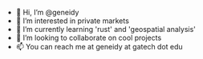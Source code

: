 - 👋 Hi, I’m @geneidy
- 👀 I’m interested in private markets
- 🌱 I’m currently learning 'rust' and 'geospatial analysis'
- 💞️ I’m looking to collaborate on cool projects
- 📫 You can reach me at geneidy at gatech dot edu
<!---
geneidy/geneidy is a ✨ special ✨ repository because its `README.md` (this file) appears on your GitHub profile.
You can click the Preview link to take a look at your changes.
--->
